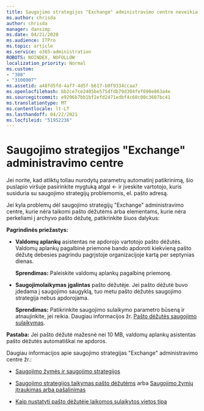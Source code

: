 ```yaml
---
title: Saugojimo strategijos "Exchange" administravimo centre neveikia
ms.author: chrisda
author: chrisda
manager: dansimp
ms.date: 04/21/2020
ms.audience: ITPro
ms.topic: article
ms.service: o365-administration
ROBOTS: NOINDEX, NOFOLLOW
localization_priority: Normal
ms.custom:
- "308"
- "3100007"
ms.assetid: a48fd5fd-4af7-4d5f-b617-b0f9334ccaa7
ms.openlocfilehash: bb2ce7ce2405be575dfdb79d304fef690e863a4e
ms.sourcegitcommit: e9206b7bb1bf2efd2471edbf4c60c00c3607bc41
ms.translationtype: MT
ms.contentlocale: lt-LT
ms.lasthandoff: 04/22/2021
ms.locfileid: "51952236"
---
```

# <a name="retention-policies-in-exchange-admin-center"></a>Saugojimo strategijos "Exchange" administravimo centre

Jei norite, kad atliktų toliau nurodytų parametrų automatinį patikrinimą, šio puslapio viršuje pasirinkite mygtuką atgal <- ir įveskite vartotojo, kuris susiduria su saugojimo strategijų problemomis, el. pašto adresą.

Jei kyla problemų dėl saugojimo strategijų "Exchange" administravimo centre, kurie nėra taikomi pašto dėžutėms arba elementams, kurie nėra perkeliami į archyvo pašto dėžutę, patikrinkite šiuos dalykus:

**Pagrindinės priežastys:**

- **Valdomų aplankų** asistentas ne apdorojo vartotojo pašto dėžutės. Valdomų aplankų pagalbinė priemonė bando apdoroti kiekvieną pašto dėžutę debesies pagrindu pagrįstoje organizacijoje kartą per septynias dienas.

  **Sprendimas:** Paleiskite valdomų aplankų pagalbinę priemonę.

- **Saugojimolaikymas** **įgalintas** pašto dėžutėje. Jei pašto dėžutė buvo įdedama į saugojimo saugyklą, tuo metu pašto dėžutės saugojimo strategija nebus apdorojama.

  **Sprendimas:** Patikrinkite saugojimo sulaikymo parametro būseną ir atnaujinkite, jei reikia. Daugiau informacijos žr. [Pašto dėžutės saugojimo sulaikymas](https://docs.microsoft.com/exchange/security-and-compliance/messaging-records-management/mailbox-retention-hold).
 
**Pastaba:** Jei pašto dėžutė mažesnė nei 10 MB, valdomų aplankų asistentas pašto dėžutės automatiškai ne apdoros.
 
Daugiau informacijos apie saugojimo strategijas "Exchange" administravimo centre žr.:

- [Saugojimo žymės ir saugojimo strategijos](https://docs.microsoft.com/exchange/security-and-compliance/messaging-records-management/retention-tags-and-policies)

- [Saugojimo strategijos taikymas pašto dėžutėms](https://docs.microsoft.com/exchange/security-and-compliance/messaging-records-management/apply-retention-policy) arba [Saugojimo žymių įtraukimas arba pašalinimas](https://docs.microsoft.com/exchange/security-and-compliance/messaging-records-management/add-or-remove-retention-tags)

- [Kaip nustatyti pašto dėžutėje laikomos sulaikytos vietos tipą](https://docs.microsoft.com/microsoft-365/compliance/identify-a-hold-on-an-exchange-online-mailbox)
